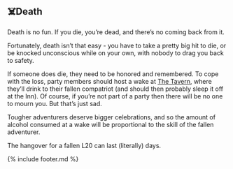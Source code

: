 ## ☠️Death
Death is no fun. If you die, you’re dead, and there’s no coming back from it.

Fortunately, death isn’t that easy - you have to take a pretty big hit to die, or be knocked unconscious while on
  your own, with nobody to drag you back to safety.

If someone does die, they need to be honored and remembered. To cope with the loss, party members should host a
  wake at [The Tavern](locations/tavern/index.md), where they’ll drink to their fallen compatriot (and should then probably sleep it off at the
  Inn). Of course, if you’re not part of a party then there will be no one to mourn you. But that’s just sad.

Tougher adventurers deserve bigger celebrations, and so the amount of alcohol consumed at a wake will be
  proportional to the skill of the fallen adventurer.

The hangover for a fallen L20 can last (literally) days.

{% include footer.md %}